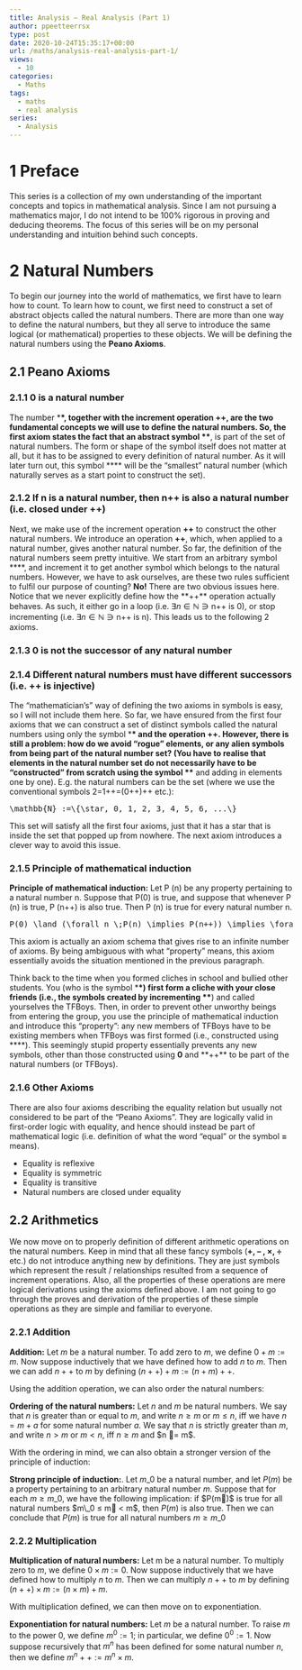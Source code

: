 ```yaml
---
title: Analysis – Real Analysis (Part 1)
author: ppeetteerrsx
type: post
date: 2020-10-24T15:35:17+00:00
url: /maths/analysis-real-analysis-part-1/
views:
  - 10
categories:
  - Maths
tags:
  - maths
  - real analysis
series:
  - Analysis
---
```


# 1 Preface

This series is a collection of my own understanding of the important concepts and topics in mathematical analysis. Since I am not pursuing a mathematics major, I do not intend to be 100% rigorous in proving and deducing theorems. The focus of this series will be on my personal understanding and intuition behind such concepts.

# 2 Natural Numbers

To begin our journey into the world of mathematics, we first have to learn how to count. To learn how to count, we first need to construct a set of abstract objects called the natural numbers. There are more than one way to define the natural numbers, but they all serve to introduce the same logical (or mathematical) properties to these objects. We will be defining the natural numbers using the **Peano Axioms**.

## 2.1 Peano Axioms

### 2.1.1 0 is a natural number

The number \***\*, together with the increment operation **++**, are the two fundamental concepts we will use to define the natural numbers. So, the first axiom states the fact that an abstract symbol \*\***, is part of the set of natural numbers. The form or shape of the symbol itself does not matter at all, but it has to be assigned to every definition of natural number. As it will later turn out, this symbol \*\*\*\* will be the &#8220;smallest&#8221; natural number (which naturally serves as a start point to construct the set).

### 2.1.2 If n is a natural number, then n++ is also a natural number (i.e. closed under ++)

Next, we make use of the increment operation **++** to construct the other natural numbers. We introduce an operation **++**, which, when applied to a natural number, gives another natural number. So far, the definition of the natural numbers seem pretty intuitive. We start from an arbitrary symbol \***\*, and increment it to get another symbol which belongs to the natural numbers. However, we have to ask ourselves, are these two rules sufficient to fulfil our purpose of counting? **No!** There are two obvious issues here. Notice that we never explicitly define how the **++\*\* operation actually behaves. As such, it either go in a loop (i.e. $\exists n \in \mathbb{N} \ni \text{n++ is 0}$), or stop incrementing (i.e. $\exists n \in \mathbb{N} \ni \text{n++ is n}$). This leads us to the following 2 axioms.

### 2.1.3 0 is not the successor of any natural number

### 2.1.4 Different natural numbers must have different successors (i.e. ++ is injective)

The &#8220;mathematician&#8217;s&#8221; way of defining the two axioms in symbols is easy, so I will not include them here. So far, we have ensured from the first four axioms that we can construct a set of distinct symbols called the natural numbers using only the symbol \***\* and the operation **++**. However, there is still a problem: how do we avoid &#8220;rogue&#8221; elements, or any alien symbols from being part of the natural number set? (You have to realise that elements in the natural number set do not necessarily have to be &#8220;constructed&#8221; from scratch using the symbol \*\*** and adding in elements one by one). E.g. the natural numbers can be the set (where we use the conventional symbols 2=1++=(0++)++ etc.):

<div class="wp-block-katex-display-block katex-eq" data-katex-display="true">
  <pre>\mathbb{N} :=\{\star, 0, 1, 2, 3, 4, 5, 6, ...\}</pre>
</div>

This set will satisfy all the first four axioms, just that it has a star that is inside the set that popped up from nowhere. The next axiom introduces a clever way to avoid this issue.

### 2.1.5 Principle of mathematical induction

**Principle of mathematical induction:** Let P (n) be any property pertaining to a natural number n. Suppose that P(0) is true, and suppose that whenever P (n) is true, P (n++) is also true. Then P (n) is true for every natural number n.

<div class="wp-block-katex-display-block katex-eq" data-katex-display="true">
  <pre>P(0) \land (\forall n \;P(n) \implies P(n++)) \implies \forall n \; P(n)</pre>
</div>

This axiom is actually an axiom schema that gives rise to an infinite number of axioms. By being ambiguous with what &#8220;property&#8221; means, this axiom essentially avoids the situation mentioned in the previous paragraph.

Think back to the time when you formed cliches in school and bullied other students. You (who is the symbol \***\*) first form a cliche with your close friends (i.e., the symbols created by incrementing \*\***) and called yourselves the TFBoys. Then, in order to prevent other unworthy beings from entering the group, you use the principle of mathematical induction and introduce this &#8220;property&#8221;: any new members of TFBoys have to be existing members when TFBoys was first formed (i.e., constructed using \***\*). This seemingly stupid property essentially prevents any new symbols, other than those constructed using **0** and **++\*\* to be part of the natural numbers (or TFBoys).

### 2.1.6 Other Axioms

There are also four axioms describing the equality relation but usually not considered to be part of the &#8220;Peano Axioms&#8221;. They are logically valid in first-order logic with equality, and hence should instead be part of mathematical logic (i.e. definition of what the word &#8220;equal&#8221; or the symbol **=** means).

<ul start="2">
  <li>
    Equality is reflexive
  </li>
  <li>
    Equality is symmetric
  </li>
  <li>
    Equality is transitive
  </li>
  <li>
    Natural numbers are closed under equality
  </li>
</ul>

## 2.2 Arithmetics

We now move on to properly definition of different arithmetic operations on the natural numbers. Keep in mind that all these fancy symbols (**+, &#8211; , ×, ÷** etc.) do not introduce anything new by definitions. They are just symbols which represent the result / relationships resulted from a sequence of increment operations. Also, all the properties of these operations are mere logical derivations using the axioms defined above. I am not going to go through the proves and derivation of the properties of these simple operations as they are simple and familiar to everyone.

### 2.2.1 Addition

**Addition:** Let $m$ be a natural number. To add zero to $m$, we define $0+m:= m$. Now suppose inductively that we have defined how to add $n$ to $m$. Then we can add $n++$ to $m$ by defining $(n++)+m:=(n+m)++$.

Using the addition operation, we can also order the natural numbers:

**Ordering of the natural numbers:** Let $n$ and $m$ be natural numbers. We say that $n$ is greater than or equal to $m$, and write $n ≥ m$ or $m ≤ n$, iff we have $n = m + a$ for some natural number $a$. We say that $n$ is strictly greater than $m$, and write $n > m$ or $m < n$, iff $n ≥ m$ and $n = m$.

With the ordering in mind, we can also obtain a stronger version of the principle of induction:

**Strong principle of induction:**. Let $m\_0$ be a natural number, and let $P (m)$ be a property pertaining to an arbitrary natural number $m$. Suppose that for each $m ≥ m\_0$, we have the following implication: if $P(m)$ is true for all natural numbers $m\_0 ≤ m < m$, then $P(m)$ is also true. Then we can conclude that $P(m)$ is true for all natural numbers $m ≥ m\_0$

### 2.2.2 Multiplication

**Multiplication of natural numbers:** Let m be a natural number. To multiply zero to $m$, we define $0 \times m := 0$. Now suppose inductively that we have defined how to multiply $n$ to $m$. Then we can multiply $n++$ to $m$ by defining $(n++) \times m := (n \times m) + m$.

With multiplication defined, we can then move on to exponentiation.

**Exponentiation for natural numbers:** Let $m$ be a natural number. To raise $m$ to the power 0, we define $m^0 := 1$; in particular, we define $0^0 := 1$. Now suppose recursively that $m^n$ has been defined for some natural number $n$, then we define $m^n++ := m^n \times m$.
